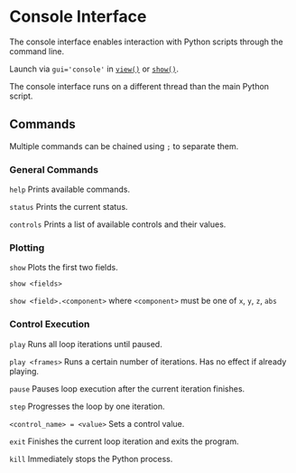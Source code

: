 # Console Interface
The console interface enables interaction with Python scripts through the command line.

Launch via `gui='console'` in [`view()`](phi/vis/index.html#phi.vis.view) or [`show()`](phi/vis/index.html#phi.vis.show).

The console interface runs on a different thread than the main Python script.

## Commands

Multiple commands can be chained using `;` to separate them.

### General Commands

`help` Prints available commands.

`status` Prints the current status.

`controls` Prints a list of available controls and their values.

### Plotting

`show` Plots the first two fields.

`show <fields>`

`show <field>.<component>` where `<component>` must be one of `x`, `y`, `z`, `abs`

### Control Execution

`play` Runs all loop iterations until paused.

`play <frames>` Runs a certain number of iterations. Has no effect if already playing.

`pause` Pauses loop execution after the current iteration finishes.

`step` Progresses the loop by one iteration.

`<control_name> = <value>` Sets a control value.

`exit` Finishes the current loop iteration and exits the program.

`kill` Immediately stops the Python process.


